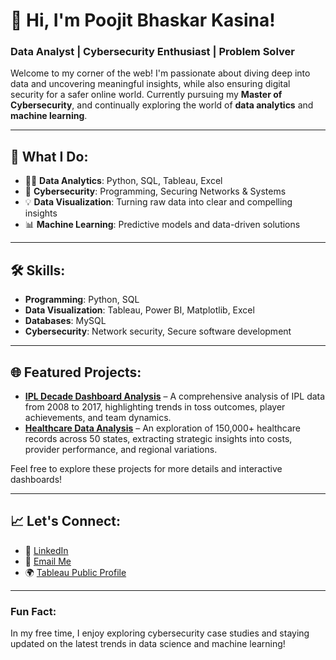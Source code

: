 # 👋 Hi, I'm Poojit Bhaskar Kasina!

### Data Analyst | Cybersecurity Enthusiast | Problem Solver

Welcome to my corner of the web! I'm passionate about diving deep into data and uncovering meaningful insights, while also ensuring digital security for a safer online world. Currently pursuing my **Master of Cybersecurity**, and continually exploring the world of **data analytics** and **machine learning**.

---

## 🌟 What I Do:
- 🧑‍💻 **Data Analytics**: Python, SQL, Tableau, Excel
- 🔐 **Cybersecurity**: Programming, Securing Networks & Systems
- 💡 **Data Visualization**: Turning raw data into clear and compelling insights
- 📊 **Machine Learning**: Predictive models and data-driven solutions

---

## 🛠️ Skills:
- **Programming**: Python, SQL
- **Data Visualization**: Tableau, Power BI, Matplotlib, Excel
- **Databases**: MySQL
- **Cybersecurity**: Network security, Secure software development

---

## 🌐 Featured Projects:
- **[IPL Decade Dashboard Analysis](https://github.com/Popsy96/IPL-Data-Insights)** – A comprehensive analysis of IPL data from 2008 to 2017, highlighting trends in toss outcomes, player achievements, and team dynamics.
- **[Healthcare Data Analysis](https://github.com/yourusername/healthcare-data-analysis)** – An exploration of 150,000+ healthcare records across 50 states, extracting strategic insights into costs, provider performance, and regional variations.
  
Feel free to explore these projects for more details and interactive dashboards!

---

## 📈 Let's Connect:
- 💼 [LinkedIn](https://www.linkedin.com/in/your-linkedin) 
- 💌 [Email Me](mailto:your-email@example.com)
- 🌍 [Tableau Public Profile](https://public.tableau.com/profile/poojit.kasina)

---

### Fun Fact:
In my free time, I enjoy exploring cybersecurity case studies and staying updated on the latest trends in data science and machine learning!
